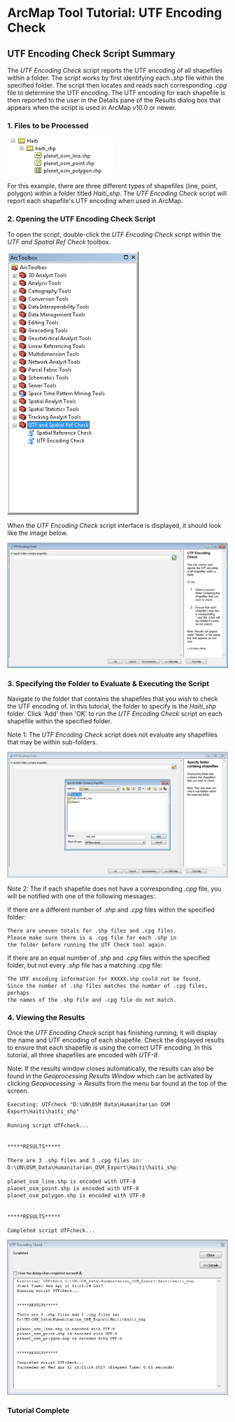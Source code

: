 # ArcMap Tool Tutorial:  UTF Encoding Check

## UTF Encoding Check Script Summary
The *UTF Encoding Check* script reports the UTF encoding of all shapefiles within a folder. The script works by first identifying each *.shp* file within the specified folder. The script then locates and reads each corresponding *.cpg* file to determine the UTF encoding. The UTF encoding for each shapefile is then reported to the user in the Details pane of the Results dialog box that appears when the script is used in ArcMap v10.0 or newer.

### 1. Files to be Processed
![Files Image](../Screenshots/UTF_Check/files.PNG "Files to be Processed")

For this example, there are three different types of shapefiles (line, point, polygon) within a folder titled *Haiti_shp*. The *UTF Encoding Check* script will report each shapefile's UTF encoding when used in ArcMap.

### 2. Opening the UTF Encoding Check Script
To open the script, double-click the *UTF Encoding Check* script within the *UTF and Spatial Ref Check* toolbox.

![Toolboxes Image](../Screenshots/UTF_Check/toolAdded.PNG "Toolboxes")

When the *UTF Encoding Check* script interface is displayed, it should look like the image below.

![UTF Check UI Image](../Screenshots/UTF_Check/UTFCheckUI.PNG "UTF Check UI")

### 3. Specifying the Folder to Evaluate & Executing the Script
Navigate to the folder that contains the shapefiles that you wish to check the UTF encoding of. In this tutorial, the folder to specify is the *Haiti_shp* folder. Click 'Add' then 'OK' to run the *UTF Encoding Check* script on each shapefile within the specified folder.

Note 1: The *UTF Encoding Check* script does not evaluate any shapefiles that may be within sub-folders.

![Selecting a folder Image](../Screenshots/UTF_Check/UTFChooseFolder.PNG "Selecting a folder")


Note 2: The if each shapefile does not have a corresponding *.cpg* file, you will be notified with one of the following messages:.

If there are a different number of *.shp* and *.cpg* files within the specified folder:

	There are uneven totals for .shp files and .cpg files.
	Please make sure there is a .cpg file for each .shp in
	the folder before running the UTF Check tool again.

If there are an equal number of *.shp* and *.cpg* files within the specified folder, but not every *.shp* file has a matching *.cpg* file:

	The UTF encoding information for XXXXX.shp could not be found.
	Since the number of .shp files matches the number of .cpg files, perhaps
	the names of the .shp file and .cpg file do not match.

### 4. Viewing the Results
Once the *UTF Encoding Check* script has finishing running, it will display the name and UTF encoding of each shapefile. Check the displayed results to ensure that each shapefile is using the correct UTF encoding. In this tutorial, all three shapefiles are encoded with *UTF-8*.

Note: If the results window closes automatically, the results can also be found in the *Geoprocessing Results Window* which can be activated by clicking *Geoprocessing -> Results* from the menu bar found at the top of the screen.

	Executing: UTFcheck "D:\UN\OSM Data\Humanitarian OSM Export\Haiti\haiti_shp"

	Running script UTFcheck...


	*****RESULTS*****

	There are 3 .shp files and 3 .cpg files in:
	D:\UN\OSM_Data\Humanitarian_OSM_Export\Haiti\haiti_shp

	planet_osm_line.shp is encoded with UTF-8
	planet_osm_point.shp is encoded with UTF-8
	planet_osm_polygon.shp is encoded with UTF-8


	*****RESULTS*****

	Completed script UTFcheck...

![Results Output Image](../Screenshots/UTF_Check/UTFOutput.PNG "Results Output")

### Tutorial Complete
